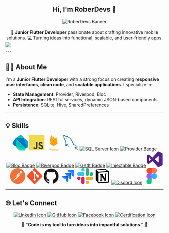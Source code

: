 <div align="center">
  <h2>Hi, I'm RoberDevs 👋</h2>
  <img src="https://via.placeholder.com/800x200?text=RoberDevs+Banner" alt="RoberDevs Banner">
  <br><br>
  🚀 <strong>Junior Flutter Developer</strong> passionate about crafting innovative mobile solutions.  
  💻 Turning ideas into functional, scalable, and user-friendly apps.


</div>
<div>
  <img src="https://komarev.com/ghpvc/?username=Robertopoemape&label=Profile%20views&color=0e75b6&style=flat" />
</div>
---

## 👨‍💻 About Me
I'm a **Junior Flutter Developer** with a strong focus on creating **responsive user interfaces**, **clean code**, and **scalable applications**. I specialize in:

- **State Management**: Provider, Riverpod, Bloc  
- **API Integration**: RESTful services, dynamic JSON-based components  
- **Persistence**: SQLite, Hive, SharedPreferences  

---

## 💡 Skills
<p align="center">
  <a href="https://dart.dev/" target="_blank"><img src="https://raw.githubusercontent.com/devicons/devicon/master/icons/dart/dart-original.svg" alt="Dart Icon" width="50" /></a>
  <a href="https://developer.mozilla.org/en-US/docs/Web/JavaScript" target="_blank"><img src="https://raw.githubusercontent.com/devicons/devicon/master/icons/javascript/javascript-original.svg" alt="JavaScript Icon" width="50" /></a>
  <a href="https://firebase.google.com/" target="_blank"><img src="https://raw.githubusercontent.com/devicons/devicon/master/icons/firebase/firebase-plain-wordmark.svg" alt="Firebase Icon" width="50" /></a>
  <a href="https://www.mysql.com/" target="_blank"><img src="https://raw.githubusercontent.com/devicons/devicon/master/icons/mysql/mysql-original.svg" alt="MySQL Icon" width="50" /></a>
  <a href="https://www.microsoft.com/en-us/sql-server" target="_blank"><img src="https://upload.wikimedia.org/wikipedia/commons/8/87/Sql_data_base_with_logo.png" alt="SQL Server Icon" width="50" /></a>
  <a href="https://pub.dev/packages/provider" target="_blank"><img src="https://img.shields.io/badge/State%20Management-Provider-blue?style=for-the-badge" alt="Provider Badge"/></a>
  <a href="https://bloclibrary.dev/" target="_blank"><img src="https://img.shields.io/badge/State%20Management-Bloc-orange?style=for-the-badge" alt="Bloc Badge"/></a>
  <a href="https://riverpod.dev/" target="_blank"><img src="https://img.shields.io/badge/State%20Management-Riverpod-green?style=for-the-badge" alt="Riverpod Badge"/></a>
  <a href="https://pub.dev/packages/get_it" target="_blank"><img src="https://img.shields.io/badge/Dependency%20Injection-GetIt-blue?style=for-the-badge" alt="GetIt Badge"/></a>
  <a href="https://pub.dev/packages/injectable" target="_blank"><img src="https://img.shields.io/badge/Dependency%20Injection-Injectable-purple?style=for-the-badge" alt="Injectable Badge"/></a>
  <a href="https://code.visualstudio.com/" target="_blank"><img src="https://raw.githubusercontent.com/devicons/devicon/master/icons/visualstudio/visualstudio-plain.svg" alt="Visual Studio Code Icon" width="50" /></a>
  <a href="https://www.postman.com/" target="_blank"><img src="https://raw.githubusercontent.com/devicons/devicon/master/icons/postman/postman-original.svg" alt="Postman Icon" width="50" /></a>
  <a href="https://git-scm.com/" target="_blank"><img src="https://raw.githubusercontent.com/devicons/devicon/master/icons/git/git-original.svg" alt="Git Icon" width="50" /></a>
  <a href="https://github.com/" target="_blank"><img src="https://raw.githubusercontent.com/devicons/devicon/master/icons/github/github-original.svg" alt="GitHub Icon" width="50" /></a>
  <a href="https://www.atlassian.com/software" target="_blank"><img src="https://raw.githubusercontent.com/devicons/devicon/master/icons/jira/jira-original.svg" alt="Jira Icon" width="50" /></a>
  <a href="https://slack.com/" target="_blank"><img src="https://raw.githubusercontent.com/devicons/devicon/master/icons/slack/slack-original.svg" alt="Slack Icon" width="50" /></a>
  <a href="https://www.notion.so/" target="_blank"><img src="https://raw.githubusercontent.com/devicons/devicon/master/icons/notion/notion-original.svg" alt="Notion Icon" width="50" /></a>
  <a href="https://discord.com/" target="_blank"><img src="https://cdn.jsdelivr.net/npm/simple-icons@v5/icons/discord.svg" alt="Discord Icon" width="50" /></a>
  <a href="https://www.figma.com/" target="_blank"><img src="https://raw.githubusercontent.com/devicons/devicon/master/icons/figma/figma-original.svg" alt="Figma Icon" width="50" /></a>
</p>


---

## 🌐 Let's Connect

<p align="center">
  <a href="https://www.linkedin.com/in/roberto-poemape-b27109191/" target="_blank">
    <img src="https://img.icons8.com/ios-filled/50/000000/linkedin.png" alt="LinkedIn Icon"/>
  </a>
  <a href="https://github.com/Robertopoemape" target="_blank">
    <img src="https://img.icons8.com/ios-filled/50/000000/github.png" alt="GitHub Icon"/>
  </a>
  <a href="https://www.facebook.com/tu_perfil" target="_blank">
    <img src="https://img.icons8.com/ios-filled/50/000000/facebook.png" alt="Facebook Icon"/>
  </a>
  <a href="https://certificados.codeable.la/certificates/2024-PC18200012" target="_blank">
    <img src="https://img.icons8.com/ios-filled/50/000000/certificate.png" alt="Certification Icon"/>
  </a>
</p>

<div align="center">
  💬 <strong>"Code is my tool to turn ideas into impactful solutions."</strong> 🚀  
</div>
